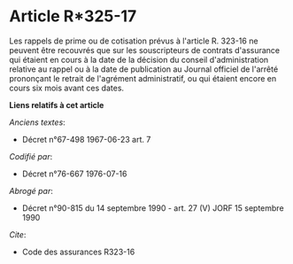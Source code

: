 # Article R*325-17

Les rappels de prime ou de cotisation prévus à l'article R. 323-16 ne peuvent être recouvrés que sur les souscripteurs de
contrats d'assurance qui étaient en cours à la date de la décision du conseil d'administration relative au rappel ou à la
date de publication au Journal officiel de l'arrêté prononçant le retrait de l'agrément administratif, ou qui étaient encore
en cours six mois avant ces dates.

**Liens relatifs à cet article**

_Anciens textes_:

  - Décret n°67-498 1967-06-23 art. 7

_Codifié par_:

  - Décret n°76-667 1976-07-16

_Abrogé par_:

  - Décret n°90-815 du 14 septembre 1990 - art. 27 (V) JORF 15 septembre 1990

_Cite_:

  - Code des assurances R323-16
